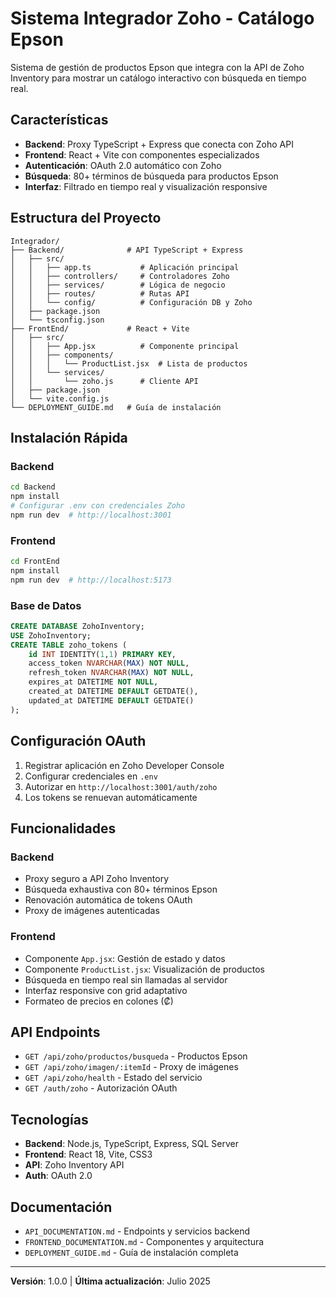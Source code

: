 # Sistema Integrador Zoho - Catálogo Epson

Sistema de gestión de productos Epson que integra con la API de Zoho Inventory para mostrar un catálogo interactivo con búsqueda en tiempo real.

## Características

- **Backend**: Proxy TypeScript + Express que conecta con Zoho API
- **Frontend**: React + Vite con componentes especializados
- **Autenticación**: OAuth 2.0 automático con Zoho
- **Búsqueda**: 80+ términos de búsqueda para productos Epson
- **Interfaz**: Filtrado en tiempo real y visualización responsive

## Estructura del Proyecto

```
Integrador/
├── Backend/              # API TypeScript + Express
│   ├── src/
│   │   ├── app.ts           # Aplicación principal
│   │   ├── controllers/     # Controladores Zoho
│   │   ├── services/        # Lógica de negocio
│   │   ├── routes/          # Rutas API
│   │   └── config/          # Configuración DB y Zoho
│   ├── package.json
│   └── tsconfig.json
├── FrontEnd/             # React + Vite
│   ├── src/
│   │   ├── App.jsx          # Componente principal
│   │   ├── components/
│   │   │   └── ProductList.jsx  # Lista de productos
│   │   └── services/
│   │       └── zoho.js      # Cliente API
│   ├── package.json
│   └── vite.config.js
└── DEPLOYMENT_GUIDE.md   # Guía de instalación
```

## Instalación Rápida

### Backend
```bash
cd Backend
npm install
# Configurar .env con credenciales Zoho
npm run dev  # http://localhost:3001
```

### Frontend
```bash
cd FrontEnd
npm install
npm run dev  # http://localhost:5173
```

### Base de Datos
```sql
CREATE DATABASE ZohoInventory;
USE ZohoInventory;
CREATE TABLE zoho_tokens (
    id INT IDENTITY(1,1) PRIMARY KEY,
    access_token NVARCHAR(MAX) NOT NULL,
    refresh_token NVARCHAR(MAX) NOT NULL,
    expires_at DATETIME NOT NULL,
    created_at DATETIME DEFAULT GETDATE(),
    updated_at DATETIME DEFAULT GETDATE()
);
```

## Configuración OAuth

1. Registrar aplicación en Zoho Developer Console
2. Configurar credenciales en `.env`
3. Autorizar en `http://localhost:3001/auth/zoho`
4. Los tokens se renuevan automáticamente

## Funcionalidades

### Backend
- Proxy seguro a API Zoho Inventory
- Búsqueda exhaustiva con 80+ términos Epson
- Renovación automática de tokens OAuth
- Proxy de imágenes autenticadas

### Frontend
- Componente `App.jsx`: Gestión de estado y datos
- Componente `ProductList.jsx`: Visualización de productos
- Búsqueda en tiempo real sin llamadas al servidor
- Interfaz responsive con grid adaptativo
- Formateo de precios en colones (₡)

## API Endpoints

- `GET /api/zoho/productos/busqueda` - Productos Epson
- `GET /api/zoho/imagen/:itemId` - Proxy de imágenes
- `GET /api/zoho/health` - Estado del servicio
- `GET /auth/zoho` - Autorización OAuth

## Tecnologías

- **Backend**: Node.js, TypeScript, Express, SQL Server
- **Frontend**: React 18, Vite, CSS3
- **API**: Zoho Inventory API
- **Auth**: OAuth 2.0

## Documentación

- `API_DOCUMENTATION.md` - Endpoints y servicios backend
- `FRONTEND_DOCUMENTATION.md` - Componentes y arquitectura
- `DEPLOYMENT_GUIDE.md` - Guía de instalación completa

---

**Versión**: 1.0.0 | **Última actualización**: Julio 2025
